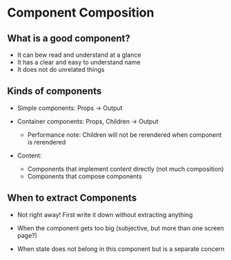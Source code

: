 # Component Composition

## What is a good component?
- It can bew read and understand at a glance
- It has a clear and easy to understand name
- It does not do unrelated things

## Kinds of components
- Simple components: Props -> Output
- Container components: Props, Children -> Output
  - Performance note: Children will not be rerendered when component is rerendered

- Content:
  - Components that implement content directly (not much composition)
  - Components that compose components

## When to extract Components
- Not right away! First write it down without extracting anything
- When the component gets too big (subjective, but more than one screen page?)

- When state does not belong in this component but is a separate concern


